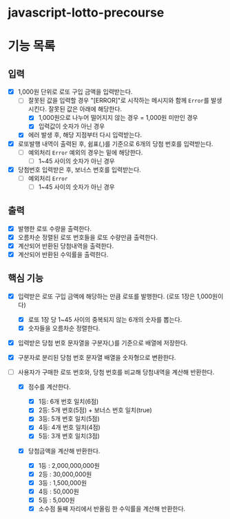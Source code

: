 # javascript-lotto-precourse

# 기능 목록

## 입력

- [x] 1,000원 단위로 로또 구입 금액을 입력받는다.
  - [ ] 잘못된 값을 입력할 경우 "[ERROR]"로 시작하는 메시지와 함께 `Error`를 발생시킨다. 잘못된 값은 아래에 해당한다.
    - [x] 1,000원으로 나누어 떨어지지 않는 경우 = 1,000원 미만인 경우
    - [x] 입력값이 숫자가 아닌 경우
  - [x] 에러 발생 후, 해당 지점부터 다시 입력받는다.
- [x] 로또발행 내역이 출력된 후, 쉼표(,)를 기준으로 6개의 당첨 번호를 입력받는다.
  - [ ] 예외처리 `Error` 예외의 경우는 밑에 해당한다.
    - [ ] 1~45 사이의 숫자가 아닌 경우
- [x] 당첨번호 입력받은 후, 보너스 번호를 입력받는다.
  - [ ] 예외처리 `Error`
    - [ ] 1~45 사이의 숫자가 아닌 경우

## 출력

- [x] 발행한 로또 수량을 출력한다.
- [x] 오름차순 정렬된 로또 번호들을 로또 수량만큼 출력한다.
- [x] 계산되어 반환된 당첨내역을 출력한다.
- [x] 계산되어 반환된 수익률을 출력한다.

## 핵심 기능

- [x] 입력받은 로또 구입 금액에 해당하는 만큼 로또를 발행한다. (로또 1장은 1,000원이다)
  - [x] 로또 1장 당 1~45 사이의 중복되지 않는 6개의 숫자를 뽑는다.
  - [x] 숫자들을 오름차순 정렬한다.
- [x] 입력받은 당첨 번호 문자열을 구분자(,)를 기준으로 배열에 저장한다.
- [x] 구분자로 분리된 당첨 번호 문자열 배열을 숫자형으로 변환한다.
- [ ] 사용자가 구매한 로또 번호와, 당첨 번호를 비교해 당첨내역을 계산해 반환한다.

  - [x] 점수를 계산한다.

    - [x] 1등: 6개 번호 일치(6점)
    - [x] 2등: 5개 번호(5점) + 보너스 번호 일치(true)
    - [x] 3등: 5개 번호 일치(5점)
    - [x] 4등: 4개 번호 일치(4점)
    - [x] 5등: 3개 번호 일치(3점)

  - [x] 당첨금액을 계산해 반환한다.
    - [x] 1등 : 2,000,000,000원
    - [x] 2등 : 30,000,000원
    - [x] 3등 : 1,500,000원
    - [x] 4등 : 50,000원
    - [x] 5등 : 5,000원
    - [x] 소수점 둘째 자리에서 반올림 한 수익률을 계산해 반환한다.
